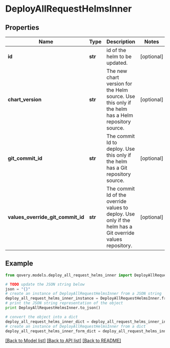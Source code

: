 # DeployAllRequestHelmsInner


## Properties

Name | Type | Description | Notes
------------ | ------------- | ------------- | -------------
**id** | **str** | id of the helm to be updated. | [optional] 
**chart_version** | **str** | The new chart version for the Helm source. Use this only if the helm has a Helm repository source. | [optional] 
**git_commit_id** | **str** | The commit Id to deploy. Use this only if the helm has a Git repository source. | [optional] 
**values_override_git_commit_id** | **str** | The commit Id of the override values to deploy. Use only if the helm has a Git override values repository. | [optional] 

## Example

```python
from qovery.models.deploy_all_request_helms_inner import DeployAllRequestHelmsInner

# TODO update the JSON string below
json = "{}"
# create an instance of DeployAllRequestHelmsInner from a JSON string
deploy_all_request_helms_inner_instance = DeployAllRequestHelmsInner.from_json(json)
# print the JSON string representation of the object
print DeployAllRequestHelmsInner.to_json()

# convert the object into a dict
deploy_all_request_helms_inner_dict = deploy_all_request_helms_inner_instance.to_dict()
# create an instance of DeployAllRequestHelmsInner from a dict
deploy_all_request_helms_inner_form_dict = deploy_all_request_helms_inner.from_dict(deploy_all_request_helms_inner_dict)
```
[[Back to Model list]](../README.md#documentation-for-models) [[Back to API list]](../README.md#documentation-for-api-endpoints) [[Back to README]](../README.md)


